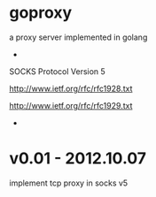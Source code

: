 goproxy
=======

a proxy server implemented in golang

-
SOCKS Protocol Version 5

http://www.ietf.org/rfc/rfc1928.txt

http://www.ietf.org/rfc/rfc1929.txt

-

v0.01 - 2012.10.07
===
implement tcp proxy in socks v5

